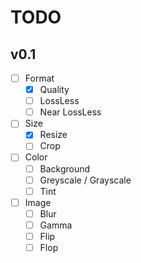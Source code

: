 # TODO

## v0.1

- [ ] Format
  - [x] Quality
  - [ ] LossLess
  - [ ] Near LossLess
- [ ] Size
  - [x] Resize
  - [ ] Crop
- [ ] Color
  - [ ] Background
  - [ ] Greyscale / Grayscale
  - [ ] Tint
- [ ] Image
  - [ ] Blur
  - [ ] Gamma
  - [ ] Flip
  - [ ] Flop
